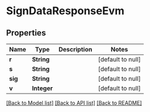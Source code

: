 # SignDataResponseEvm
## Properties

| Name | Type | Description | Notes |
|------------ | ------------- | ------------- | -------------|
| **r** | **String** |  | [default to null] |
| **s** | **String** |  | [default to null] |
| **sig** | **String** |  | [default to null] |
| **v** | **Integer** |  | [default to null] |

[[Back to Model list]](../README.md#documentation-for-models) [[Back to API list]](../README.md#documentation-for-api-endpoints) [[Back to README]](../README.md)


